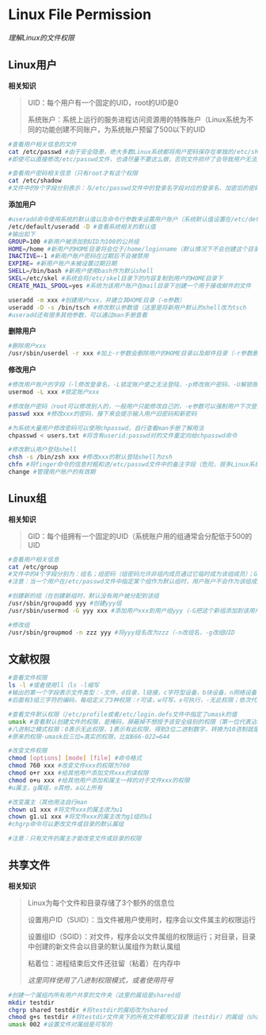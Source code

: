 # Linux File Permission

*理解Linux的文件权限*

## Linux用户

**相关知识**

> UID：每个用户有一个固定的UID，root的UID是0
>
> 系统账户：系统上运行的服务进程访问资源用的特殊账户（Linux系统为不同的功能创建不同账户，为系统账户预留了500以下的UID

```bash
#查看用户相关信息的文件
cat /etc/passwd #由于安全隐患，绝大多数Linux系统都将用户密码保存在单独的/etc/shadow文件中
#即使可以直接修改/etc/passwd文件，也请尽量不要这么做，否则文件损坏了会导致用户无法登录（甚至root也无法登录

#查看用户密码相关信息（只有root才有这个权限
cat /etc/shadow
#文件中的9个字段分别表示：与/etc/passwd文件中的登录名字段对应的登录名、加密后的密码、自上次修改密码后过去的天数密码（自1970年1月1日开始计算）、多少天后才能更改密、多少天后必须更改密码、密码过期前提前多少天提醒用户更改密码、密码过期后多少天禁用用户账户、用户账户被禁用的日期（用自1970年1月1日到当天的天数表示）、预留字段给将来使用（这些内容不一定全部要写完
```



**添加用户**

```bash
#useradd命令使用系统的默认值以及命令行参数来设置用户账户（系统默认值设置在/etc/default/useradd
/etc/default/useradd -D #查看系统相关的默认值
#输出如下
GROUP=100 #新用户被添加到UID为100的公共组
HOME=/home #新用户的HOME目录将会位于/home/loginname（默认情况下不会创建这个目录
INACTIVE=-1 #新用户账户密码在过期后不会被禁用
EXPIRE= #新用户账户未被设置过期日期
SHELL=/bin/bash #新用户使用bash作为默认shell
SKEL=/etc/skel #系统会将/etc/skel目录下的内容复制到用户的HOME目录下
CREATE_MAIL_SPOOL=yes #系统为该用户账户在mail目录下创建一个用于接收邮件的文件

useradd -m xxx #创建用户xxx，并建立其HOME目录（-m参数）
useradd -D -s /bin/tsch #修改默认参数值（这里是将新用户默认的shell改为tsch
#useradd还有很多其他参数，可以通过man手册查看
```

**删除用户**

```bash
#删除用户xxx
/usr/sbin/userdel -r xxx #加上-r参数会删除用户的HOME目录以及邮件目录（-r参数删除需谨慎
```

**修改用户**

```bash
#修改用户账户的字段（-l修改登录名，-L锁定账户使之无法登陆，-p修改账户密码，-U解锁账户使之可以登陆
usermod -L xxx #锁定账户xxx

#修改账户密码（root可以修改别人的，一般用户只能修改自己的，-e参数可以强制用户下次登录时修改密码
passwd xxx #修改xxx的密码，接下来会提示输入用户旧密码和新密码

#为系统大量用户修改密码可以使用chpasswd，自行查看man手册了解用法
chpasswd < users.txt #将含有userid:passwd对的文件重定向给chpasswd命令

#修改默认用户登陆shell
chsh -s /bin/zsh xxx #修改xxx的默认登陆shell为zsh
chfn #将finger命令的信息村粗和进/etc/passwd文件中的备注字段（危险，很多Linux系统没有这个指令，不介绍了，自行看man手册
change #管理用户账户的有效期
```



## Linux组

**相关知识**

> GID：每个组拥有一个固定的UID（系统账户用的组通常会分配低于500的UID

```bash
#查看用户相关信息
cat /etc/group
#文件中的4个字段分别为：组名；组密码（组密码允许非组内成员通过它临时成为该组成员）；GID；属于该组的用户列表
#注意：当一个用户在/etc/passwd文件中指定某个组作为默认组时，用户账户不会作为该组成员再出现在/etc/group文件中

#创建新的组（在创建新组时，默认没有用户被分配到该组
/usr/sbin/groupadd yyy #创建yyy组
/usr/sbin/usermod -G yyy xxx #添加用户xxx到用户组yyy（-G把这个新组添加到该用户账户的组列表里

#修改组
/usr/sbin/groupmod -n zzz yyy #将yyy组名改为zzz（-n改组名，-g改组UID
```



## 文献权限

```bash
#查看文件权限
ls -l #或者使用ll（ls -l缩写
#输出的第一个字段表示文件类型：-文件，d目录，l链接，c字符型设备，b块设备，n网络设备
#后面有3组三字符的编码，每组定义了3种权限：r可读，w可写，x可执行，-无此权限；依次代表对象的属主、对象的属组、系统其他用户的权限

#查看文件默认权限（/etc/profile或者/etc/login.defs文件中指定了umask的值
umask #查看默认创建文件的权限，是掩码，屏蔽掉不想授予该安全级别的权限（第一位代表沾着位，后面的是八进制模式权限
#八进制之模式权限：0表示无此权限，1表示有此权限，得到3位二进制数字，转换为10进制就是0~7
#原来的权限-umask后三位=真实的权限，比如666-022=644

#改变文件权限
chmod [options] [mode] [file] #命令格式
chmod 760 xxx #改变文件xxx的权限为760
chmod o+r xxx #给其他用户添加文件xxx的读权限
chmod o+u xxx #给其他用户添加和属主一样的对于文件xxx的权限
#u属主，g属组，o其他，a以上所有

#改变属主（其他用法自行man
chown u1 xxx #将文件xxx的属主改为u1
chown g1.u1 xxx #将文件xxx的属主改为g1组的u1
#chgrp命令可以更改文件或目录的默认属组

#注意：只有文件的属主才能改变文件或目录的权限
```



## 共享文件

**相关知识**

> Linux为每个文件和目录存储了3个额外的信息位
>
> 设置用户ID（SUID）：当文件被用户使用时，程序会以文件属主的权限运行
>
> 设置组ID（SGID）：对文件，程序会以文件属组的权限运行；对目录，目录中创建的新文件会以目录的默认属组作为默认属组
>
> 粘着位：进程结束后文件还驻留（粘着）在内存中
>
> *这里同样使用了八进制权限模式，或者使用符号*

```bash
#创建一个属组内所有用户共享的文件夹（这里的属组是shared组
mkdir testdir
chgrp shared testdir #将testdir的属组改为shared
chmod g+s testdir #将testdir文件夹下的所有文件都用父目录（testdir）的属组（shared组）作为属组，而不是创建文件用户的属组（这个命令就是设置SUID为1
umask 002 #设置文件对属组是可写的
```

